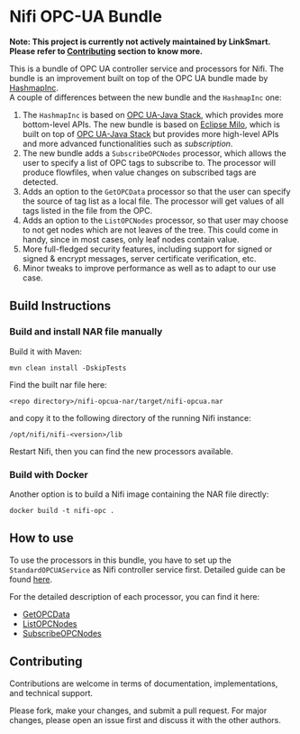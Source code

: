 # Nifi OPC-UA Bundle
**Note: This project is currently not actively maintained by LinkSmart. Please refer to [Contributing](#contributing) section to know more.**

This is a bundle of OPC UA controller service and processors for Nifi. The bundle is an improvement built on top of the OPC UA bundle made by [HashmapInc](https://github.com/hashmapinc/nifi-opcua-bundle).  
A couple of differences between the new bundle and the `HashmapInc` one:

 1. The `HashmapInc` is based on [OPC UA-Java Stack](https://github.com/OPCFoundation/UA-Java), which provides more bottom-level APIs. The new bundle is based on [Eclipse Milo](https://github.com/eclipse/milo), which is built on top of  [OPC UA-Java Stack](https://github.com/OPCFoundation/UA-Java) but provides more high-level APIs and more advanced functionalities such as *subscription*.
 2. The new bundle adds a `SubscribeOPCNodes` processor, which allows the user to specify a list of OPC tags to subscribe to. The processor will produce flowfiles, when value changes on subscribed tags are detected.
 3. Adds an option to the `GetOPCData` processor so that the user can specify the source of tag list as a local file. The processor will get values of all tags listed in the file from the OPC.
 4. Adds an option to the `ListOPCNodes` processor, so that user may choose to not get nodes which are not leaves of the tree. This could come in handy, since in most cases, only leaf nodes contain value.
 5. More full-fledged security features, including support for signed or signed & encrypt messages, server certificate verification, etc.
 5. Minor tweaks to improve performance as well as to adapt to our use case.

## Build Instructions
### Build and install NAR file manually
Build it with Maven:
```
mvn clean install -DskipTests
```
Find the built nar file here:
```
<repo directory>/nifi-opcua-nar/target/nifi-opcua.nar
```
and copy it to the following directory of the running Nifi instance:
```
/opt/nifi/nifi-<version>/lib
```
Restart Nifi, then you can find the new processors available.

### Build with Docker
Another option is to build a Nifi image containing the NAR file directly:
```
docker build -t nifi-opc .
```

## How to use

To use the processors in this bundle, you have to set up the `StandardOPCUAService` as Nifi controller service first. Detailed guide can be found [here](docs/standard-opc-ua-service.md).

For the detailed description of each processor, you can find it here:
- [GetOPCData](docs/get-opc-data.md)
- [ListOPCNodes](docs/list-opc-nodes.md)
- [SubscribeOPCNodes](docs/subscribe-opc-nodes.md)

## Contributing
Contributions are welcome in terms of documentation, implementations, and technical support. 

Please fork, make your changes, and submit a pull request. For major changes, please open an issue first and discuss it with the other authors.
